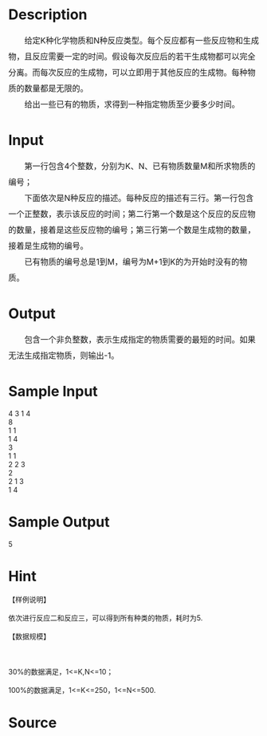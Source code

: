 
# Description

<div class="content"><div style="text-indent: 24.1pt; line-height: 200%"><span style="font-size: 12pt; line-height: 200%">给定</span><span style="font-size: 12pt; line-height: 200%">K</span><span style="font-size: 12pt; line-height: 200%">种化学物质和</span><span style="font-size: 12pt; line-height: 200%">N</span><span style="font-size: 12pt; line-height: 200%">种反应类型。每个反应都有一些反应物和生成物，且反应需要一定的时间。假设每次反应后的若干生成物都可以完全分离。而每次反应的生成物，可以立即用于其他反应的生成物。每种物质的数量都是无限的。</span></div>
<div style="text-indent: 24.1pt; line-height: 200%"><span style="font-size: 12pt; line-height: 200%">给出一些已有的物质，求得到一种指定物质至少要多少时间。</span></div></div>

# Input

<div class="content"><div style="text-indent: 24.1pt; line-height: 200%"><span style="font-size: 12pt; line-height: 200%">第一行包含</span><span style="font-size: 12pt; line-height: 200%">4</span><span style="font-size: 12pt; line-height: 200%">个整数，分别为</span><span style="font-size: 12pt; line-height: 200%">K</span><span style="font-size: 12pt; line-height: 200%">、</span><span style="font-size: 12pt; line-height: 200%">N</span><span style="font-size: 12pt; line-height: 200%">、已有物质数量</span><span style="font-size: 12pt; line-height: 200%">M</span><span style="font-size: 12pt; line-height: 200%">和所求物质的编号；</span></div>
<div style="text-indent: 24.1pt; line-height: 200%"><span style="font-size: 12pt; line-height: 200%">下面依次是</span><span style="font-size: 12pt; line-height: 200%">N</span><span style="font-size: 12pt; line-height: 200%">种反应的描述。每种反应的描述有三行。第一行包含一个正整数，表示该反应的时间；第二行第一个数是这个反应的反应物的数量，接着是这些反应物的编号；第三行第一个数是生成物的数量，接着是生成物的编号。</span></div>
<div style="text-indent: 24.1pt; line-height: 200%"><span style="font-size: 12pt; line-height: 200%">已有物质的编号总是</span><span style="font-size: 12pt; line-height: 200%">1</span><span style="font-size: 12pt; line-height: 200%">到</span><span style="font-size: 12pt; line-height: 200%">M</span><span style="font-size: 12pt; line-height: 200%">，编号为</span><span style="font-size: 12pt; line-height: 200%">M+1</span><span style="font-size: 12pt; line-height: 200%">到</span><span style="font-size: 12pt; line-height: 200%">K</span><span style="font-size: 12pt; line-height: 200%">的为开始时没有的物质。</span></div></div>

# Output

<div class="content"><div style="text-indent: 24.1pt; line-height: 200%"><span style="font-size: 12pt; line-height: 200%">包含一个非负整数，表示生成指定的物质需要的最短的时间。如果无法生成指定物质，则输出</span><span style="font-size: 12pt; line-height: 200%">-1</span><span style="font-size: 12pt; line-height: 200%">。</span></div>
<p></p></div>

# Sample Input

<div class="content"><span class="sampledata">4 3 1 4<br/>
8<br/>
1 1<br/>
1 4<br/>
3<br/>
1 1<br/>
2 2 3<br/>
2<br/>
2 1 3<br/>
1 4<br/>
</span></div>

# Sample Output

<div class="content"><span class="sampledata">5<br/>
</span></div>

# Hint

<div class="content"><p></p><p>【样例说明】<br/><br/>
依次进行反应二和反应三，可以得到所有种类的物质，耗时为5.<br/><br/>
【数据规模】<br/><br/>
 <br/><br/>
30%的数据满足，1&lt;=K,N&lt;=10；<br/><br/>
100%的数据满足，1&lt;=K&lt;=250，1&lt;=N&lt;=500.</p><p></p></div>

# Source

<div class="content"><p><a href="problemset.php?search="></a></p></div>

